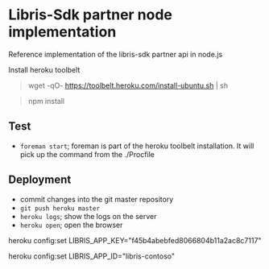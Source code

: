 Libris-Sdk partner node implementation
======================================

Reference implementation of the libris-sdk partner api in node.js

Install heroku toolbelt
> wget -qO- https://toolbelt.heroku.com/install-ubuntu.sh | sh


> npm install



## Test
- `foreman start`; foreman is part of the heroku toolbelt installation. It will pick up the command from the ./Procfile

## Deployment 
-  commit changes into the git master repository
- `git push heroku master`
- `heroku logs`; show the logs on the server
- `heroku open`; open the browser



 heroku config:set LIBRIS_APP_KEY="f45b4abebfed8066804b11a2ac8c7117"

 heroku config:set LIBRIS_APP_ID="libris-contoso"


